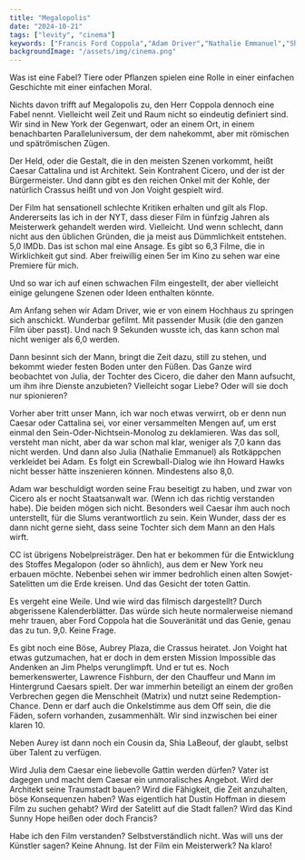 ```yaml
---
title: "Megalopolis"
date: "2024-10-21"
tags: ["levity", "cinema"]
keywords: ["Francis Ford Coppola","Adam Driver","Nathalie Emmanuel","Shia LaBeouf","Aubrey Plaza","Jon Voight","Laurence Fishburne","Dustin Hoffman"]
backgroundImage: "/assets/img/cinema.png"
---
```

Was ist eine Fabel? Tiere oder Pflanzen spielen eine Rolle in einer einfachen Geschichte mit einer einfachen Moral. 

Nichts davon trifft auf Megalopolis zu, den Herr Coppola dennoch eine Fabel nennt. Vielleicht weil Zeit und Raum nicht so eindeutig definiert sind. Wir sind in New York der Gegenwart, oder an einem Ort, in einem benachbarten Paralleluniversum, der dem nahekommt, aber mit römischen und spätrömischen Zügen. 

Der Held, oder die Gestalt, die in den meisten Szenen vorkommt, heißt Caesar Cattalina und ist Architekt. Sein Kontrahent Cicero, und der ist der Bürgermeister. Und dann gibt es den reichen Onkel mit der Kohle, der natürlich Crassus heißt und von Jon Voight gespielt wird.

Der Film hat sensationell schlechte Kritiken erhalten und gilt als Flop. Andererseits las ich in der NYT, dass dieser Film in fünfzig Jahren als Meisterwerk gehandelt werden wird. Vielleicht. Und wenn schlecht, dann nicht aus den üblichen Gründen, die ja meist aus Dümmlichkeit entstehen. 5,0 IMDb. Das ist schon mal eine Ansage. Es gibt so 6,3 Filme, die in Wirklichkeit gut sind. Aber freiwillig einen 5er im Kino zu sehen war eine Premiere für mich.

Und so war ich auf einen schwachen Film eingestellt, der aber vielleicht einige gelungene Szenen oder Ideen enthalten könnte.

Am Anfang sehen wir Adam Driver, wie er von einem Hochhaus zu springen sich anschickt. Wunderbar gefilmt. Mit passender Musik (die den ganzen Film über passt). Und nach 9 Sekunden wusste ich, das kann schon mal nicht weniger als 6,0 werden.

Dann besinnt sich der Mann, bringt die Zeit dazu, still zu stehen, und bekommt wieder festen Boden unter den Füßen. Das Ganze wird beobachtet von Julia, der Tochter des Cicero, die daher den Mann aufsucht, um ihm ihre Dienste anzubieten? Vielleicht sogar Liebe? Oder will sie doch nur spionieren?

Vorher aber tritt unser Mann, ich war noch etwas verwirrt, ob er denn nun Caesar oder Cattalina sei, vor einer versammelten Mengen auf, um erst einmal den Sein-Oder-Nichtsein-Monolog zu deklamieren. Was das soll, versteht man nicht, aber da war schon mal klar, weniger als 7,0 kann das nicht werden. Und dann also Julia (Nathalie Emmanuel) als Rotkäppchen verkleidet bei Adam. Es folgt ein Screwball-Dialog wie ihn Howard Hawks nicht besser hätte inszenieren können. Mindestens also 8,0.

Adam war beschuldigt worden seine Frau beseitigt zu haben, und zwar von Cicero als er nocht Staatsanwalt war. (Wenn ich das richtig verstanden habe). Die beiden mögen sich nicht. Besonders weil Caesar ihm auch noch unterstellt, für die Slums verantwortlich zu sein. Kein Wunder, dass der es dann nicht gerne sieht, dass seine Tochter sich dem Mann an den Hals wirft.

CC ist übrigens Nobelpreisträger. Den hat er bekommen für die Entwicklung des Stoffes Megalopon (oder so ähnlich), aus dem er New York neu erbauen möchte. Nebenbei sehen wir immer bedrohlich einen alten Sowjet-Satelitten um die Erde kreisen. Und das Gesicht der toten Gattin. 

Es vergeht eine Weile. Und wie wird das filmisch dargestellt? Durch abgerissene Kalenderblätter. Das würde sich heute normalerweise niemand mehr trauen, aber Ford Coppola hat die Souveränität und das Genie, genau das zu tun. 9,0. Keine Frage.

Es gibt noch eine Böse, Aubrey Plaza, die Crassus heiratet. Jon Voight hat etwas gutzumachen, hat er doch in dem ersten Mission Impossible das Andenken an Jim Phelps verunglimpft. Und er tut es. Noch bemerkenswerter, Lawrence Fishburn, der den Chauffeur und Mann im Hintergrund Caesars spielt. Der war immerhin beteiligt an einem der großen Verbrechen gegen die Menschheit (Matrix) und nutzt seine Redemption-Chance. Denn er darf auch die Onkelstimme aus dem Off sein, die die Fäden, sofern vorhanden, zusammenhält. Wir sind inzwischen bei einer klaren 10.

Neben Aurey ist dann noch ein Cousin da, Shia LaBeouf, der glaubt, selbst über Talent zu verfügen.

Wird Julia dem Caesar eine liebevolle Gattin werden dürfen? Vater ist dagegen und macht dem Caesar ein unmoralisches Angebot. Wird der Architekt seine Traumstadt bauen? Wird die Fähigkeit, die Zeit anzuhalten, böse Konsequenzen haben? Was eigentlich hat Dustin Hoffman in diesem Film zu suchen gehabt? Wird der Satelitt auf die Stadt fallen? Wird das Kind Sunny Hope heißen oder doch Francis?

Habe ich den Film verstanden? Selbstverständlich nicht. Was will uns der Künstler sagen? Keine Ahnung. Ist der Film ein Meisterwerk? Na klaro!